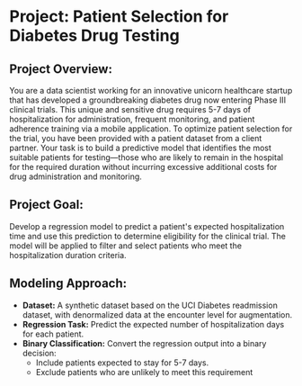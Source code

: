 # Project: Patient Selection for Diabetes Drug Testing

## Project Overview:

You are a data scientist working for an innovative unicorn healthcare startup that has developed a groundbreaking diabetes drug now entering Phase III clinical trials. This unique and sensitive drug requires 5-7 days of hospitalization for administration, frequent monitoring, and patient adherence training via a mobile application. To optimize patient selection for the trial, you have been provided with a patient dataset from a client partner. Your task is to build a predictive model that identifies the most suitable patients for testing—those who are likely to remain in the hospital for the required duration without incurring excessive additional costs for drug administration and monitoring.

## Project Goal:
Develop a regression model to predict a patient's expected hospitalization time and use this prediction to determine eligibility for the clinical trial. The model will be applied to filter and select patients who meet the hospitalization duration criteria.

## Modeling Approach:

* **Dataset:** A synthetic dataset based on the UCI Diabetes readmission dataset, with denormalized data at the encounter level for augmentation.
* **Regression Task:** Predict the expected number of hospitalization days for each patient.
* **Binary Classification:** Convert the regression output into a binary decision:
     - Include patients expected to stay for 5-7 days.
     - Exclude patients who are unlikely to meet this requirement
